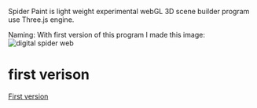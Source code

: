 Spider Paint is light weight experimental webGL 3D scene builder program use Three.js engine.

Naming:
  With first version of this program I made this image:
  ![digital spider web](https://lh3.googleusercontent.com/q5_s13DMklahZb6JKgz7mI5AyPKDxnSO3IqkuHZJi-BOWZZh0N-m4LwQScpewNW13lOiOSSLDEKsDhpJETORmkFF-tahvU0cciRLG3y9yk1q-WyPmk8)

# first verison
[First version](http://fecni.com/3d/webgl/scene_editor_t02.html)